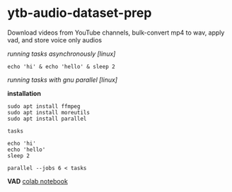 # ytb-audio-dataset-prep
Download videos from YouTube channels, bulk-convert mp4 to wav, apply vad, and store voice only audios

*running tasks asynchronously [linux]*
```
echo 'hi' & echo 'hello' & sleep 2
```

*running tasks with gnu parallel [linux]*

**installation**

```console
sudo apt install ffmpeg
sudo apt install moreutils
sudo apt install parallel
```

`tasks`
```
echo 'hi'
echo 'hello'
sleep 2
```

`parallel --jobs 6 < tasks`

**VAD**
[colab notebook](https://colab.research.google.com/drive/1GAXo4CPB6DJUbIbuUVwNm9f5BQqs5GeB?usp=sharing)
